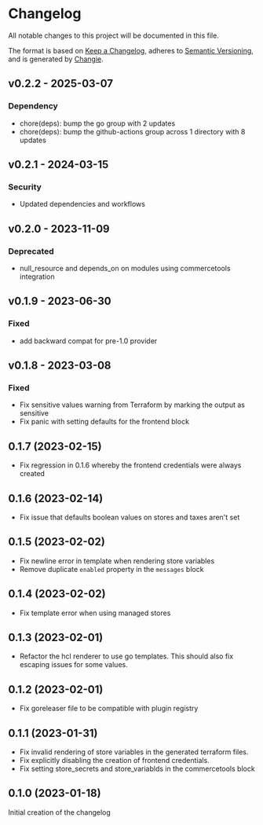 # Changelog
All notable changes to this project will be documented in this file.

The format is based on [Keep a Changelog](https://keepachangelog.com/en/1.0.0/),
adheres to [Semantic Versioning](https://semver.org/spec/v2.0.0.html),
and is generated by [Changie](https://github.com/miniscruff/changie).


## v0.2.2 - 2025-03-07
### Dependency
* chore(deps): bump the go group with 2 updates
* chore(deps): bump the github-actions group across 1 directory with 8 updates

## v0.2.1 - 2024-03-15
### Security
* Updated dependencies and workflows

## v0.2.0 - 2023-11-09
### Deprecated
* null_resource and depends_on on modules using commercetools integration

## v0.1.9 - 2023-06-30
### Fixed
* add backward compat for pre-1.0 provider

## v0.1.8 - 2023-03-08
### Fixed
* Fix sensitive values warning from Terraform by marking the output as sensitive
* Fix panic with setting defaults for the frontend block

## 0.1.7 (2023-02-15)
 - Fix regression in 0.1.6 whereby the frontend credentials were always created

## 0.1.6 (2023-02-14)
 - Fix issue that defaults boolean values on stores and taxes aren't set

## 0.1.5 (2023-02-02)
 - Fix newline error in template when rendering store variables
 - Remove duplicate `enabled` property in the `messages` block

## 0.1.4 (2023-02-02)
 - Fix template error when using managed stores

## 0.1.3 (2023-02-01)
 - Refactor the hcl renderer to use go templates. This should also fix escaping
   issues for some values.

## 0.1.2 (2023-02-01)
 - Fix goreleaser file to be compatible with plugin registry

## 0.1.1 (2023-01-31)
 - Fix invalid rendering of store variables in the generated terraform files.
 - Fix explicitly disabling the creation of frontend credentials.
 - Fix setting store_secrets and store_variablds in the commercetools block

## 0.1.0 (2023-01-18)
Initial creation of the changelog
